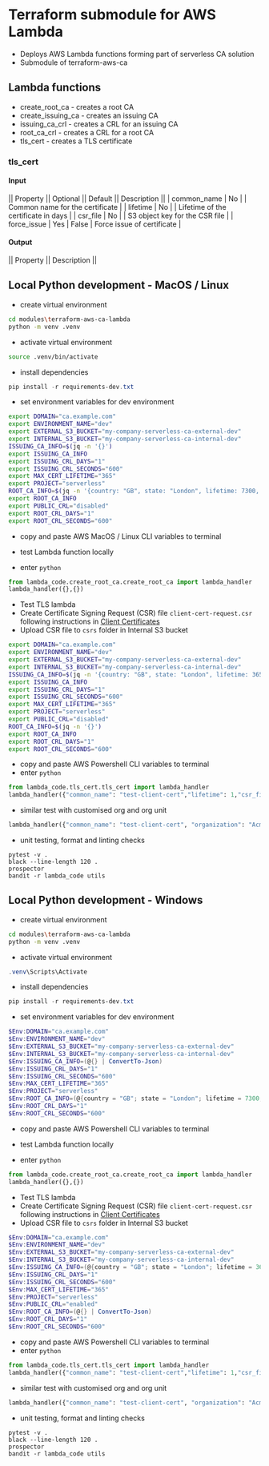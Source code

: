 # Terraform submodule for AWS Lambda
* Deploys AWS Lambda functions forming part of serverless CA solution
* Submodule of terraform-aws-ca

## Lambda functions
* create_root_ca - creates a root CA
* create_issuing_ca - creates an issuing CA
* issuing_ca_crl - creates a CRL for an issuing CA
* root_ca_crl - creates a CRL for a root CA
* tls_cert - creates a TLS certificate

### tls_cert
#### Input

|| Property || Optional || Default ||  Description ||
| common_name | No | | Common name for the certificate |
| lifetime | No | | Lifetime of the certificate in days |
| csr_file | No | | S3 object key for the CSR file |
| force_issue | Yes | False | Force issue of certificate |

#### Output

|| Property || Description ||



## Local Python development - MacOS / Linux
* create virtual environment
```bash
cd modules\terraform-aws-ca-lambda
python -m venv .venv
```
* activate virtual environment
```bash
source .venv/bin/activate
```
* install dependencies
```powershell
pip install -r requirements-dev.txt
```
* set environment variables for dev environment
```bash
export DOMAIN="ca.example.com"
export ENVIRONMENT_NAME="dev"
export EXTERNAL_S3_BUCKET="my-company-serverless-ca-external-dev"
export INTERNAL_S3_BUCKET="my-company-serverless-ca-internal-dev"
ISSUING_CA_INFO=$(jq -n '{}')
export ISSUING_CA_INFO
export ISSUING_CRL_DAYS="1"
export ISSUING_CRL_SECONDS="600"
export MAX_CERT_LIFETIME="365"
export PROJECT="serverless"
ROOT_CA_INFO=$(jq -n '{country: "GB", state: "London", lifetime: 7300, locality: "London", organization: "serverless", organizationalUnit: "Security Operations", commonName: "Serverless Development Root CA", emailAddress: "secops@example.com", pathLengthConstraint: 1}')
export ROOT_CA_INFO
export PUBLIC_CRL="disabled"
export ROOT_CRL_DAYS="1"
export ROOT_CRL_SECONDS="600"
```
* copy and paste AWS MacOS / Linux CLI variables to terminal

* test Lambda function locally
* enter `python`
```python
from lambda_code.create_root_ca.create_root_ca import lambda_handler
lambda_handler({},{})
```
* Test TLS lambda
* Create Certificate Signing Request (CSR) file `client-cert-request.csr` following instructions in [Client Certificates](../../docs/client-certificates.md)
* Upload CSR file to `csrs` folder in Internal S3 bucket
```bash
export DOMAIN="ca.example.com"
export ENVIRONMENT_NAME="dev"
export EXTERNAL_S3_BUCKET="my-company-serverless-ca-external-dev"
export INTERNAL_S3_BUCKET="my-company-serverless-ca-internal-dev"
ISSUING_CA_INFO=$(jq -n '{country: "GB", state: "London", lifetime: 3650, locality: "London", organization: "serverless", organizationalUnit: "Security Operations", commonName: "Serverless Development Issuing CA", emailAddress: "secops@example.com", pathLengthConstraint: 0}')
export ISSUING_CA_INFO
export ISSUING_CRL_DAYS="1"
export ISSUING_CRL_SECONDS="600"
export MAX_CERT_LIFETIME="365"
export PROJECT="serverless"
export PUBLIC_CRL="disabled"
ROOT_CA_INFO=$(jq -n '{}')
export ROOT_CA_INFO
export ROOT_CRL_DAYS="1"
export ROOT_CRL_SECONDS="600"
```
* copy and paste AWS Powershell CLI variables to terminal
* enter `python`
```python
from lambda_code.tls_cert.tls_cert import lambda_handler
lambda_handler({"common_name": "test-client-cert","lifetime": 1,"csr_file": "client-cert-request.csr","force_issue": True},{})
```
* similar test with customised org and org unit
```python
lambda_handler({"common_name": "test-client-cert", "organization": "Acme Inc.", "organizational_unit": "Animation Department","lifetime": 1,"csr_file": "client-cert-request.csr","force_issue": True},{})
```
* unit testing, format and linting checks
```commandline
pytest -v .
black --line-length 120 .
prospector
bandit -r lambda_code utils

```

## Local Python development - Windows
* create virtual environment
```bash
cd modules\terraform-aws-ca-lambda
python -m venv .venv
```
* activate virtual environment
```powershell
.venv\Scripts\Activate
```
* install dependencies
```powershell
pip install -r requirements-dev.txt
```
* set environment variables for dev environment
```powershell
$Env:DOMAIN="ca.example.com"
$Env:ENVIRONMENT_NAME="dev"
$Env:EXTERNAL_S3_BUCKET="my-company-serverless-ca-external-dev"
$Env:INTERNAL_S3_BUCKET="my-company-serverless-ca-internal-dev"
$Env:ISSUING_CA_INFO=(@{} | ConvertTo-Json)
$Env:ISSUING_CRL_DAYS="1"
$Env:ISSUING_CRL_SECONDS="600"
$Env:MAX_CERT_LIFETIME="365"
$Env:PROJECT="serverless"
$Env:ROOT_CA_INFO=(@{country = "GB"; state = "London"; lifetime = 7300; locality = "London"; organization = "serverless"; organizationalUnit = "Security Operations"; commonName = "Serverless Development Root CA"; emailAddress = "secops@example.com"; pathLengthConstraint = 1} | ConvertTo-Json)
$Env:ROOT_CRL_DAYS="1"
$Env:ROOT_CRL_SECONDS="600"
```
* copy and paste AWS Powershell CLI variables to terminal

* test Lambda function locally
* enter `python`
```python
from lambda_code.create_root_ca.create_root_ca import lambda_handler
lambda_handler({},{})
```
* Test TLS lambda
* Create Certificate Signing Request (CSR) file `client-cert-request.csr` following instructions in [Client Certificates](../../docs/client-certificates.md)
* Upload CSR file to `csrs` folder in Internal S3 bucket
```powershell
$Env:DOMAIN="ca.example.com"
$Env:ENVIRONMENT_NAME="dev"
$Env:EXTERNAL_S3_BUCKET="my-company-serverless-ca-external-dev"
$Env:INTERNAL_S3_BUCKET="my-company-serverless-ca-internal-dev"
$Env:ISSUING_CA_INFO=(@{country = "GB"; state = "London"; lifetime = 3650; locality = "London"; organization = "serverless"; organizationalUnit = "Security Operations"; commonName = "Serverless Development Issuing CA"; emailAddress = "secops@example.com"; pathLengthConstraint = 0} | ConvertTo-Json)
$Env:ISSUING_CRL_DAYS="1"
$Env:ISSUING_CRL_SECONDS="600"
$Env:MAX_CERT_LIFETIME="365"
$Env:PROJECT="serverless"
$Env:PUBLIC_CRL="enabled"
$Env:ROOT_CA_INFO=(@{} | ConvertTo-Json)
$Env:ROOT_CRL_DAYS="1"
$Env:ROOT_CRL_SECONDS="600"
```
* copy and paste AWS Powershell CLI variables to terminal
* enter `python`
```python
from lambda_code.tls_cert.tls_cert import lambda_handler
lambda_handler({"common_name": "test-client-cert","lifetime": 1,"csr_file": "client-cert-request.csr","force_issue": True},{})
```
* similar test with customised org and org unit
```python
lambda_handler({"common_name": "test-client-cert", "organization": "Acme Inc.", "organizational_unit": "Animation Department","lifetime": 1,"csr_file": "client-cert-request.csr","force_issue": True},{})
```
* unit testing, format and linting checks
```commandline
pytest -v .
black --line-length 120 .
prospector
bandit -r lambda_code utils
```